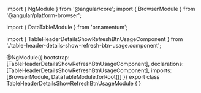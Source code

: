 import { NgModule } from '@angular/core';
import { BrowserModule } from '@angular/platform-browser';

import { DataTableModule } from 'ornamentum';

import { TableHeaderDetailsShowRefreshBtnUsageComponent } from './table-header-details-show-refresh-btn-usage.component';

@NgModule({
  bootstrap: [TableHeaderDetailsShowRefreshBtnUsageComponent],
  declarations: [TableHeaderDetailsShowRefreshBtnUsageComponent],
  imports: [BrowserModule, DataTableModule.forRoot()]
})
export class TableHeaderDetailsShowRefreshBtnUsageModule {
}
